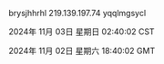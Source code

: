 brysjhhrhl 219.139.197.74 yqqlmgsycl

2024年 11月 03日 星期日 02:40:02 CST

2024年 11月 02日 星期六 18:40:02 GMT

